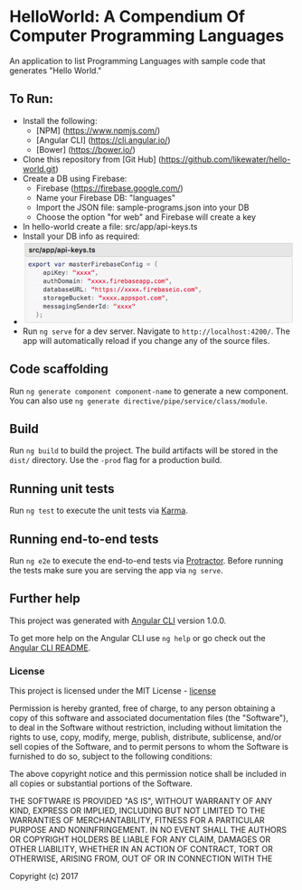# HelloWorld: A Compendium Of Computer Programming Languages
An application to list Programming Languages with sample code that generates "Hello World."

## To Run:
* Install the following:
    * [NPM] (https://www.npmjs.com/)
    * [Angular CLI] (https://cli.angular.io/)
    * [Bower] (https://bower.io/)
* Clone this repository from [Git Hub] (https://github.com/likewater/hello-world.git)
* Create a DB using Firebase:
    * Firebase (https://firebase.google.com/)
    * Name your Firebase DB: "languages"
    * Import the JSON file: sample-programs.json into your DB
    * Choose the option "for web" and Firebase will create a key
* In hello-world create a file: src/app/api-keys.ts
* Install your DB info as required:
* ![dbImage](src/images/dblogo.png)
* Run `ng serve` for a dev server. Navigate to `http://localhost:4200/`. The app will automatically reload if you change any of the source files.

## Code scaffolding

Run `ng generate component component-name` to generate a new component. You can also use `ng generate directive/pipe/service/class/module`.

## Build

Run `ng build` to build the project. The build artifacts will be stored in the `dist/` directory. Use the `-prod` flag for a production build.

## Running unit tests

Run `ng test` to execute the unit tests via [Karma](https://karma-runner.github.io).

## Running end-to-end tests

Run `ng e2e` to execute the end-to-end tests via [Protractor](http://www.protractortest.org/).
Before running the tests make sure you are serving the app via `ng serve`.

## Further help

This project was generated with [Angular CLI](https://github.com/angular/angular-cli) version 1.0.0.

To get more help on the Angular CLI use `ng help` or go check out the [Angular CLI README](https://github.com/angular/angular-cli/blob/master/README.md).

### License

This project is licensed under the MIT License - [license]

Permission is hereby granted, free of charge, to any person obtaining a copy of this software and associated documentation files (the "Software"), to deal in the Software without restriction, including without limitation the rights to use, copy, modify, merge, publish, distribute, sublicense, and/or sell copies of the Software, and to permit persons to whom the Software is furnished to do so, subject to the following conditions:

The above copyright notice and this permission notice shall be included in all copies or substantial portions of the Software.

THE SOFTWARE IS PROVIDED "AS IS", WITHOUT WARRANTY OF ANY KIND, EXPRESS OR IMPLIED, INCLUDING BUT NOT LIMITED TO THE WARRANTIES OF MERCHANTABILITY, FITNESS FOR A PARTICULAR PURPOSE AND NONINFRINGEMENT. IN NO EVENT SHALL THE AUTHORS OR COPYRIGHT HOLDERS BE LIABLE FOR ANY CLAIM, DAMAGES OR OTHER LIABILITY, WHETHER IN AN ACTION OF CONTRACT, TORT OR OTHERWISE, ARISING FROM, OUT OF OR IN CONNECTION WITH THE

Copyright (c) 2017

[license]: https://opensource.org/licenses/MIT
